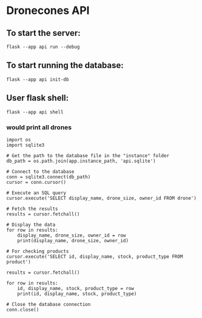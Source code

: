 # Dronecones API

## To start the server:

`flask --app api run --debug`

## To start running the database:

`flask --app api init-db`

## User flask shell:

`flask --app api shell`

### would print all drones

```
import os
import sqlite3

# Get the path to the database file in the "instance" folder
db_path = os.path.join(app.instance_path, 'api.sqlite')

# Connect to the database
conn = sqlite3.connect(db_path)
cursor = conn.cursor()

# Execute an SQL query
cursor.execute('SELECT display_name, drone_size, owner_id FROM drone')

# Fetch the results
results = cursor.fetchall()

# Display the data
for row in results:
    display_name, drone_size, owner_id = row
    print(display_name, drone_size, owner_id)

# For checking products
cursor.execute('SELECT id, display_name, stock, product_type FROM product')

results = cursor.fetchall()

for row in results:
    id, display_name, stock, product_type = row
    print(id, display_name, stock, product_type)

# Close the database connection
conn.close()




```
